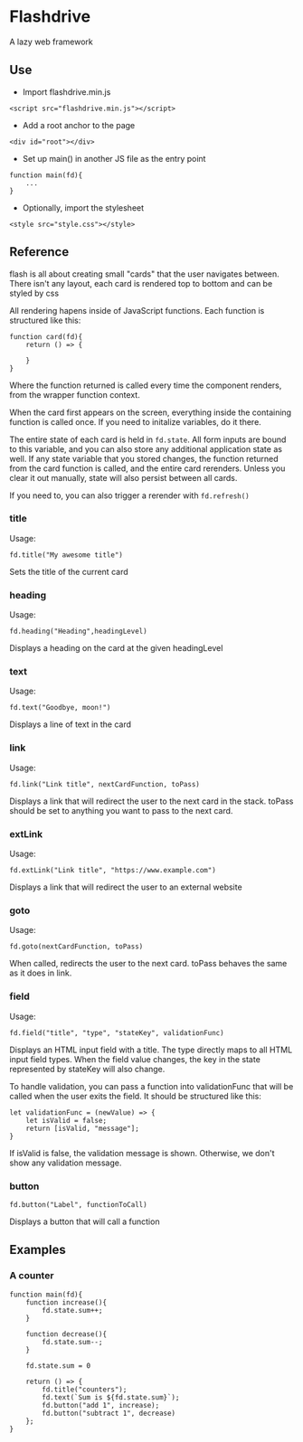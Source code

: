 # Flashdrive
A lazy web framework

## Use

* Import flashdrive.min.js
```
<script src="flashdrive.min.js"></script>
```

* Add a root anchor to the page
```
<div id="root"></div>
```

* Set up main() in another JS file as the entry point
```
function main(fd){
    ...
}
```

* Optionally, import the stylesheet
```
<style src="style.css"></style>
```

## Reference
flash is all about creating small "cards" that the user navigates between. There isn't any layout, each card is rendered top to bottom
and can be styled by css

All rendering hapens inside of JavaScript functions. Each function is structured like this:
```
function card(fd){
    return () => {
        
    }
}
```
Where the function returned is called every time the component renders, from the wrapper function context.

When the card first appears on the screen, everything inside the containing function is called once. If you need to initalize variables, do it there.

The entire state of each card is held in ```fd.state```. All form inputs are bound to this variable, and you can also store any additional application state as well. If any state variable that you stored changes, the function returned from the card function is called, and the entire card rerenders. Unless you clear it out manually, state will also persist between all cards. 

If you need to, you can also trigger a rerender with ```fd.refresh()```


### title
Usage:
```
fd.title("My awesome title")
```
Sets the title of the current card

### heading
Usage:
```
fd.heading("Heading",headingLevel)
```
Displays a heading on the card at the given headingLevel

### text
Usage:
```
fd.text("Goodbye, moon!")
```
Displays a line of text in the card

### link
Usage:
```
fd.link("Link title", nextCardFunction, toPass)
```
Displays a link that will redirect the user to the next card in the stack. toPass should be set to anything you want to pass to the next card.

### extLink
Usage:
```
fd.extLink("Link title", "https://www.example.com")
```
Displays a link that will redirect the user to an external website

### goto
Usage:
```
fd.goto(nextCardFunction, toPass)
```
When called, redirects the user to the next card. toPass behaves the same as it does in link.

### field
Usage:
```
fd.field("title", "type", "stateKey", validationFunc)
```
Displays an HTML input field with a title. The type directly maps to all HTML input field types. When the field value changes, the key in the state represented by stateKey will also change.

To handle validation, you can pass a function into validationFunc that will be called when the user exits the field. It should be structured like this:
```
let validationFunc = (newValue) => {
    let isValid = false;
    return [isValid, "message"];
}
```
If isValid is false, the validation message is shown. Otherwise, we don't show any validation message. 

### button
```
fd.button("Label", functionToCall)
```
Displays a button that will call a function

## Examples

### A counter
```
function main(fd){
	function increase(){
		fd.state.sum++;
	}

    function decrease(){
		fd.state.sum--;
	}

	fd.state.sum = 0

	return () => {
		fd.title("counters");
		fd.text(`Sum is ${fd.state.sum}`);
		fd.button("add 1", increase);
        fd.button("subtract 1", decrease)
	};
}
```



